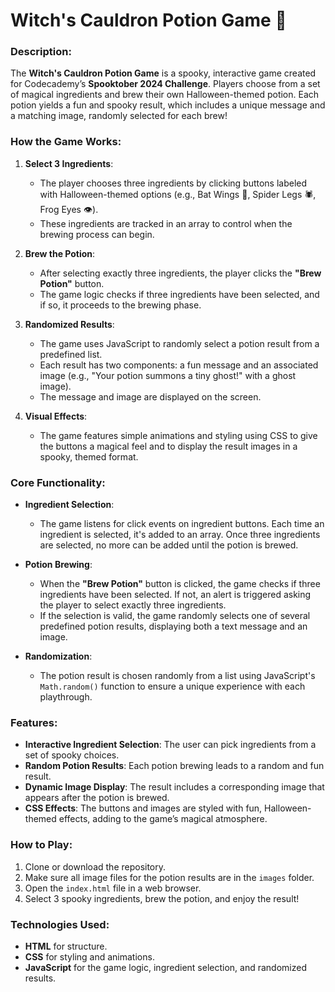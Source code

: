 # Witch's Cauldron Potion Game 🎃

### Description:
The **Witch's Cauldron Potion Game** is a spooky, interactive game created for Codecademy’s **Spooktober 2024 Challenge**. Players choose from a set of magical ingredients and brew their own Halloween-themed potion. Each potion yields a fun and spooky result, which includes a unique message and a matching image, randomly selected for each brew!

### How the Game Works:
1. **Select 3 Ingredients**: 
   - The player chooses three ingredients by clicking buttons labeled with Halloween-themed options (e.g., Bat Wings 🦇, Spider Legs 🕷️, Frog Eyes 👁️).
   - These ingredients are tracked in an array to control when the brewing process can begin.

2. **Brew the Potion**: 
   - After selecting exactly three ingredients, the player clicks the **"Brew Potion"** button.
   - The game logic checks if three ingredients have been selected, and if so, it proceeds to the brewing phase.

3. **Randomized Results**:
   - The game uses JavaScript to randomly select a potion result from a predefined list.
   - Each result has two components: a fun message and an associated image (e.g., "Your potion summons a tiny ghost!" with a ghost image).
   - The message and image are displayed on the screen.

4. **Visual Effects**:
   - The game features simple animations and styling using CSS to give the buttons a magical feel and to display the result images in a spooky, themed format.

### Core Functionality:
- **Ingredient Selection**:
   - The game listens for click events on ingredient buttons. Each time an ingredient is selected, it's added to an array. Once three ingredients are selected, no more can be added until the potion is brewed.

- **Potion Brewing**:
   - When the **"Brew Potion"** button is clicked, the game checks if three ingredients have been selected. If not, an alert is triggered asking the player to select exactly three ingredients.
   - If the selection is valid, the game randomly selects one of several predefined potion results, displaying both a text message and an image.

- **Randomization**:
   - The potion result is chosen randomly from a list using JavaScript's `Math.random()` function to ensure a unique experience with each playthrough.

### Features:
- **Interactive Ingredient Selection**: The user can pick ingredients from a set of spooky choices.
- **Random Potion Results**: Each potion brewing leads to a random and fun result.
- **Dynamic Image Display**: The result includes a corresponding image that appears after the potion is brewed.
- **CSS Effects**: The buttons and images are styled with fun, Halloween-themed effects, adding to the game’s magical atmosphere.

### How to Play:
1. Clone or download the repository.
2. Make sure all image files for the potion results are in the `images` folder.
3. Open the `index.html` file in a web browser.
4. Select 3 spooky ingredients, brew the potion, and enjoy the result!

### Technologies Used:
- **HTML** for structure.
- **CSS** for styling and animations.
- **JavaScript** for the game logic, ingredient selection, and randomized results.

